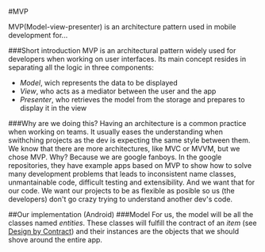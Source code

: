 #MVP

MVP(Model-view-presenter) is an architecture pattern used in mobile development for...

###Short introduction
MVP is an architectural pattern widely used for developers when working on user interfaces. Its main concept resides in separating all the logic in three components:
- _Model_, wich represents the data to be displayed
- _View_, who acts as a mediator between the user and the app
- _Presenter_, who retrieves the model from the storage and prepares to display it in the view

###Why are we doing this?
Having an architecture is a common practice when working on teams. It usually eases the understanding when swithching projects as the dev is expecting the same style between them. We know that there are more architectures, like MVC or MVVM, but we chose MVP. Why? Because we are google fanboys. In the google repositories, they have example apps based on MVP to show how to solve many development problems that leads to inconsistent name classes, unmantainable code, difficult testing and extensibility. And we want that for our code. We want our projects to be as flexible as posible so us (the developers) don't go crazy trying to understand another dev's code.



##Our implementation (Android)
###Model
For us, the model will be all the classes named *entities*. These classes will fulfill the contract of an _item_ (see [Design by Contract](http://www.google.com)) and their instances are the objects that we should shove around the entire app.